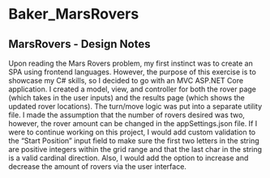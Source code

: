 # Baker_MarsRovers
## MarsRovers - Design Notes
Upon reading the Mars Rovers problem, my first instinct was to create an SPA using frontend languages. However, the purpose of this exercise is to showcase my C# skills, so I decided to go with an MVC ASP.NET Core application. I created a model, view, and controller for both the rover page (which takes in the user inputs) and the results page (which shows the updated rover locations). The turn/move logic was put into a separate utility file. I made the assumption that the number of rovers desired was two, however, the rover amount can be changed in the appSettings.json file. If I were to continue working on this project, I would add custom validation to the “Start Position” input field to make sure the first two letters in the string are positive integers within the grid range and that the last char in the string is a valid cardinal direction. Also, I would add the option to increase and decrease the amount of rovers via the user interface.
